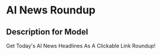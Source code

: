 # AI News Roundup

## Description for Model

Get Today's AI News Headlines As A Clickable Link Roundup!

